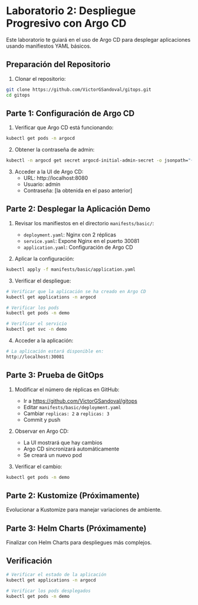 # Laboratorio 2: Despliegue Progresivo con Argo CD

Este laboratorio te guiará en el uso de Argo CD para desplegar aplicaciones usando manifiestos YAML básicos.

## Preparación del Repositorio

1. Clonar el repositorio:
```bash
git clone https://github.com/VictorGSandoval/gitops.git
cd gitops
```

## Parte 1: Configuración de Argo CD

1. Verificar que Argo CD está funcionando:
```bash
kubectl get pods -n argocd
```

2. Obtener la contraseña de admin:
```bash
kubectl -n argocd get secret argocd-initial-admin-secret -o jsonpath="{.data.password}" | base64 -d
```

3. Acceder a la UI de Argo CD:
   - URL: http://localhost:8080
   - Usuario: admin
   - Contraseña: [la obtenida en el paso anterior]

## Parte 2: Desplegar la Aplicación Demo

1. Revisar los manifiestos en el directorio `manifests/basic/`:
   - `deployment.yaml`: Nginx con 2 réplicas
   - `service.yaml`: Expone Nginx en el puerto 30081
   - `application.yaml`: Configuración de Argo CD

2. Aplicar la configuración:
```bash
kubectl apply -f manifests/basic/application.yaml
```

3. Verificar el despliegue:
```bash
# Verificar que la aplicación se ha creado en Argo CD
kubectl get applications -n argocd

# Verificar los pods
kubectl get pods -n demo

# Verificar el servicio
kubectl get svc -n demo
```

4. Acceder a la aplicación:
```bash
# La aplicación estará disponible en:
http://localhost:30081
```

## Parte 3: Prueba de GitOps

1. Modificar el número de réplicas en GitHub:
   - Ir a https://github.com/VictorGSandoval/gitops
   - Editar `manifests/basic/deployment.yaml`
   - Cambiar `replicas: 2` a `replicas: 3`
   - Commit y push

2. Observar en Argo CD:
   - La UI mostrará que hay cambios
   - Argo CD sincronizará automáticamente
   - Se creará un nuevo pod

3. Verificar el cambio:
```bash
kubectl get pods -n demo
```

## Parte 2: Kustomize (Próximamente)

Evolucionar a Kustomize para manejar variaciones de ambiente.

## Parte 3: Helm Charts (Próximamente)

Finalizar con Helm Charts para despliegues más complejos.

## Verificación

```bash
# Verificar el estado de la aplicación
kubectl get applications -n argocd

# Verificar los pods desplegados
kubectl get pods -n demo
```